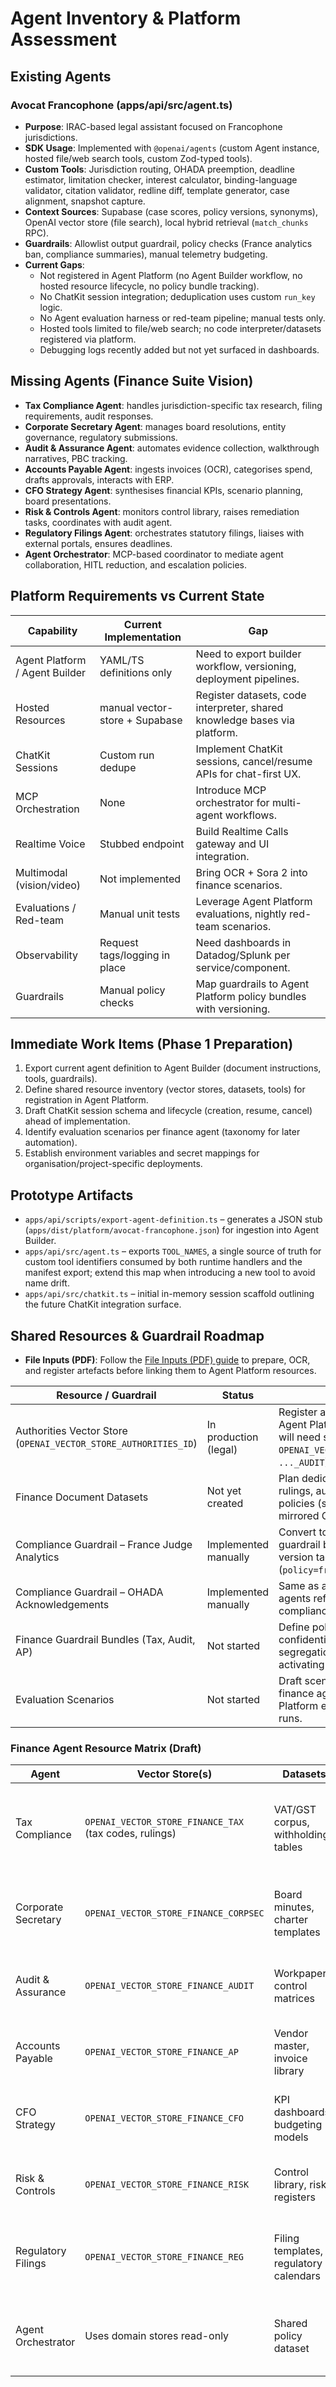 # Agent Inventory & Platform Assessment

## Existing Agents

### Avocat Francophone (apps/api/src/agent.ts)
- **Purpose**: IRAC-based legal assistant focused on Francophone jurisdictions.
- **SDK Usage**: Implemented with `@openai/agents` (custom Agent instance, hosted file/web search tools, custom Zod-typed tools).
- **Custom Tools**: Jurisdiction routing, OHADA preemption, deadline estimator, limitation checker, interest calculator, binding-language validator, citation validator, redline diff, template generator, case alignment, snapshot capture.
- **Context Sources**: Supabase (case scores, policy versions, synonyms), OpenAI vector store (file search), local hybrid retrieval (`match_chunks` RPC).
- **Guardrails**: Allowlist output guardrail, policy checks (France analytics ban, compliance summaries), manual telemetry budgeting.
- **Current Gaps**:
  - Not registered in Agent Platform (no Agent Builder workflow, no hosted resource lifecycle, no policy bundle tracking).
  - No ChatKit session integration; deduplication uses custom `run_key` logic.
  - No Agent evaluation harness or red-team pipeline; manual tests only.
  - Hosted tools limited to file/web search; no code interpreter/datasets registered via platform.
  - Debugging logs recently added but not yet surfaced in dashboards.

## Missing Agents (Finance Suite Vision)
- **Tax Compliance Agent**: handles jurisdiction-specific tax research, filing requirements, audit responses.
- **Corporate Secretary Agent**: manages board resolutions, entity governance, regulatory submissions.
- **Audit & Assurance Agent**: automates evidence collection, walkthrough narratives, PBC tracking.
- **Accounts Payable Agent**: ingests invoices (OCR), categorises spend, drafts approvals, interacts with ERP.
- **CFO Strategy Agent**: synthesises financial KPIs, scenario planning, board presentations.
- **Risk & Controls Agent**: monitors control library, raises remediation tasks, coordinates with audit agent.
- **Regulatory Filings Agent**: orchestrates statutory filings, liaises with external portals, ensures deadlines.
- **Agent Orchestrator**: MCP-based coordinator to mediate agent collaboration, HITL reduction, and escalation policies.

## Platform Requirements vs Current State
| Capability | Current Implementation | Gap |
| --- | --- | --- |
| Agent Platform / Agent Builder | YAML/TS definitions only | Need to export builder workflow, versioning, deployment pipelines. |
| Hosted Resources | manual vector-store + Supabase | Register datasets, code interpreter, shared knowledge bases via platform. |
| ChatKit Sessions | Custom run dedupe | Implement ChatKit sessions, cancel/resume APIs for chat-first UX. |
| MCP Orchestration | None | Introduce MCP orchestrator for multi-agent workflows. |
| Realtime Voice | Stubbed endpoint | Build Realtime Calls gateway and UI integration. |
| Multimodal (vision/video) | Not implemented | Bring OCR + Sora 2 into finance scenarios. |
| Evaluations / Red-team | Manual unit tests | Leverage Agent Platform evaluations, nightly red-team scenarios. |
| Observability | Request tags/logging in place | Need dashboards in Datadog/Splunk per service/component. |
| Guardrails | Manual policy checks | Map guardrails to Agent Platform policy bundles with versioning. |

## Immediate Work Items (Phase 1 Preparation)
1. Export current agent definition to Agent Builder (document instructions, tools, guardrails).
2. Define shared resource inventory (vector stores, datasets, tools) for registration in Agent Platform.
3. Draft ChatKit session schema and lifecycle (creation, resume, cancel) ahead of implementation.
4. Identify evaluation scenarios per finance agent (taxonomy for later automation).
5. Establish environment variables and secret mappings for organisation/project-specific deployments.

## Prototype Artifacts
- `apps/api/scripts/export-agent-definition.ts` – generates a JSON stub (`apps/dist/platform/avocat-francophone.json`) for ingestion into Agent Builder.
- `apps/api/src/agent.ts` – exports `TOOL_NAMES`, a single source of truth for custom tool identifiers consumed by both runtime handlers and the manifest export; extend this map when introducing a new tool to avoid name drift.
- `apps/api/src/chatkit.ts` – initial in-memory session scaffold outlining the future ChatKit integration surface.

## Shared Resources & Guardrail Roadmap

- **File Inputs (PDF)**: Follow the [File Inputs (PDF) guide](./file-inputs-pdf.md) to prepare, OCR, and register artefacts before linking them to Agent Platform resources.

| Resource / Guardrail | Status | Notes |
| --- | --- | --- |
| Authorities Vector Store (`OPENAI_VECTOR_STORE_AUTHORITIES_ID`) | In production (legal) | Register as managed resource in Agent Platform; finance agents will need separate stores (e.g. `OPENAI_VECTOR_STORE_FINANCE_TAX`, `..._AUDIT`). |
| Finance Document Datasets | Not yet created | Plan dedicated datasets for tax rulings, audit workpapers, AP policies (store in Supabase + mirrored OpenAI datasets). |
| Compliance Guardrail – France Judge Analytics | Implemented manually | Convert to Agent Platform guardrail bundle; include policy version tagging via request tags (`policy=fr_judge_v1`). |
| Compliance Guardrail – OHADA Acknowledgements | Implemented manually | Same as above; ensure finance agents reference shared compliance summary service. |
| Finance Guardrail Bundles (Tax, Audit, AP) | Not started | Define policy rules (e.g. confidentiality, retention, segregation by client) before activating finance agents. |
| Evaluation Scenarios | Not started | Draft scenario suites for each finance agent to feed into Agent Platform evaluations/red-team runs. |

### Finance Agent Resource Matrix (Draft)

| Agent | Vector Store(s) | Datasets | Guardrails | Notes |
| --- | --- | --- | --- | --- |
| Tax Compliance | `OPENAI_VECTOR_STORE_FINANCE_TAX` (tax codes, rulings) | VAT/GST corpus, withholding tables | Tax confidentiality, jurisdictional restrictions, client-data masking | Requires OCR ingestion of tax notices; connect to tax authority APIs. |
| Corporate Secretary | `OPENAI_VECTOR_STORE_FINANCE_CORPSEC` | Board minutes, charter templates | Entity separation, SOX documentation guardrails | Should integrate with document signing workflows. |
| Audit & Assurance | `OPENAI_VECTOR_STORE_FINANCE_AUDIT` | Workpapers, control matrices | Audit independence, evidence retention | Needs evaluation scenarios for sampling vs. recalculation. |
| Accounts Payable | `OPENAI_VECTOR_STORE_FINANCE_AP` | Vendor master, invoice library | PII scrub, payment approval policy | Will consume OCR outputs and interact with ERP connectors. |
| CFO Strategy | `OPENAI_VECTOR_STORE_FINANCE_CFO` | KPI dashboards, budgeting models | Forward-looking disclosure guardrails | Might use Sora-generated video summaries. |
| Risk & Controls | `OPENAI_VECTOR_STORE_FINANCE_RISK` | Control library, risk registers | Control data sensitivity, incident disclosure | Should coordinate with Audit agent via orchestrator. |
| Regulatory Filings | `OPENAI_VECTOR_STORE_FINANCE_REG` | Filing templates, regulatory calendars | Jurisdictional filing policies | Ensure integration with government portals via MCP. |
| Agent Orchestrator | Uses domain stores read-only | Shared policy dataset | Meta-guardrail: escalation thresholds | Needs ChatKit + MCP coordination across agents. |
